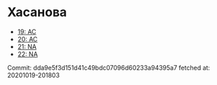 # Хасанова
- [19: AC](19.md)
- [20: AC](20.md)
- [21: NA](21.md)
- [22: NA](22.md)

Commit: dda9e5f3d151d41c49bdc07096d60233a94395a7
 fetched at: 20201019-201803
